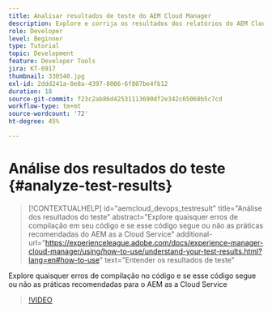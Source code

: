 ```yaml
---
title: Analisar resultados de teste do AEM Cloud Manager
description: Explore e corrija os resultados dos relatórios do AEM Cloud Manager
role: Developer
level: Beginner
type: Tutorial
topic: Development
feature: Developer Tools
jira: KT-6917
thumbnail: 330540.jpg
exl-id: 2ddd241a-0e8a-4397-8006-6f807be4fb12
duration: 18
source-git-commit: f23c2ab86d42531113690df2e342c65060b5c7cd
workflow-type: tm+mt
source-wordcount: '72'
ht-degree: 45%

---
```


# Análise dos resultados do teste {#analyze-test-results}

>[!CONTEXTUALHELP]
>id="aemcloud_devops_testresult"
>title="Análise dos resultados do teste"
>abstract="Explore quaisquer erros de compilação em seu código e se esse código segue ou não as práticas recomendadas do AEM as a Cloud Service"
>additional-url="https://experienceleague.adobe.com/docs/experience-manager-cloud-manager/using/how-to-use/understand-your-test-results.html?lang=en#how-to-use" text="Entender os resultados de teste"

Explore quaisquer erros de compilação no código e se esse código segue ou não as práticas recomendadas para o AEM as a Cloud Service

>[!VIDEO](https://video.tv.adobe.com/v/330540?quality=12&learn=on)
